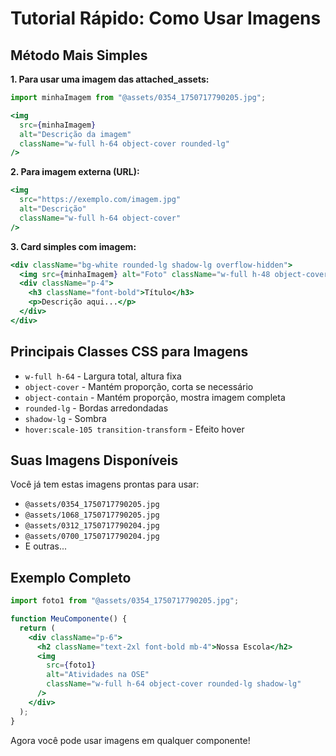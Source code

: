 # Tutorial Rápido: Como Usar Imagens

## Método Mais Simples

**1. Para usar uma imagem das attached_assets:**
```jsx
import minhaImagem from "@assets/0354_1750717790205.jpg";

<img 
  src={minhaImagem} 
  alt="Descrição da imagem" 
  className="w-full h-64 object-cover rounded-lg"
/>
```

**2. Para imagem externa (URL):**
```jsx
<img 
  src="https://exemplo.com/imagem.jpg" 
  alt="Descrição" 
  className="w-full h-64 object-cover"
/>
```

**3. Card simples com imagem:**
```jsx
<div className="bg-white rounded-lg shadow-lg overflow-hidden">
  <img src={minhaImagem} alt="Foto" className="w-full h-48 object-cover" />
  <div className="p-4">
    <h3 className="font-bold">Título</h3>
    <p>Descrição aqui...</p>
  </div>
</div>
```

## Principais Classes CSS para Imagens

- `w-full h-64` - Largura total, altura fixa
- `object-cover` - Mantém proporção, corta se necessário  
- `object-contain` - Mantém proporção, mostra imagem completa
- `rounded-lg` - Bordas arredondadas
- `shadow-lg` - Sombra
- `hover:scale-105 transition-transform` - Efeito hover

## Suas Imagens Disponíveis

Você já tem estas imagens prontas para usar:
- `@assets/0354_1750717790205.jpg`
- `@assets/1068_1750717790205.jpg` 
- `@assets/0312_1750717790204.jpg`
- `@assets/0700_1750717790204.jpg`
- E outras...

## Exemplo Completo

```jsx
import foto1 from "@assets/0354_1750717790205.jpg";

function MeuComponente() {
  return (
    <div className="p-6">
      <h2 className="text-2xl font-bold mb-4">Nossa Escola</h2>
      <img 
        src={foto1}
        alt="Atividades na OSE"
        className="w-full h-64 object-cover rounded-lg shadow-lg"
      />
    </div>
  );
}
```

Agora você pode usar imagens em qualquer componente!